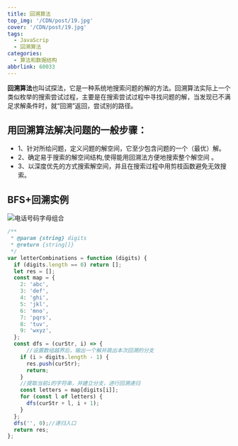 ```yaml
---
title: 回溯算法
top_img: '/CDN/post/19.jpg'
cover: '/CDN/post/19.jpg'
tags:
  - JavaScrip
  - 回溯算法
categories:
  - 算法和数据结构
abbrlink: 60033
---
```


**回溯算法**也叫试探法，它是一种系统地搜索问题的解的方法。回溯算法实际上一个类似枚举的搜索尝试过程，主要是在搜索尝试过程中寻找问题的解，当发现已不满足求解条件时，就“回溯”返回，尝试别的路径。

## 用回溯算法解决问题的一般步骤：

- 1、针对所给问题，定义问题的解空间，它至少包含问题的一个（最优）解。
- 2、确定易于搜索的解空间结构,使得能用回溯法方便地搜索整个解空间 。
- 3、以深度优先的方式搜索解空间，并且在搜索过程中用剪枝函数避免无效搜索。

## BFS+回溯实例

![电话号码字母组合](https://s3.ax1x.com/2020/11/13/D9c3AU.md.png)

```js
/**
 * @param {string} digits
 * @return {string[]}
 */
var letterCombinations = function (digits) {
  if (digits.length == 0) return [];
  let res = [];
  const map = {
    2: 'abc',
    3: 'def',
    4: 'ghi',
    5: 'jkl',
    6: 'mno',
    7: 'pqrs',
    8: 'tuv',
    9: 'wxyz',
  };
  const dfs = (curStr, i) => {
      //设置数组越界后，输出一个解并跳出本次回溯的分支
    if (i > digits.length - 1) {
      res.push(curStr);
      return;
    }
    //提取当前i的字符串，并建立分支，进行回溯递归
    const letters = map[digits[i]];
    for (const l of letters) {
      dfs(curStr + l, i + 1);
    }
  };
  dfs('', 0);//递归入口
  return res;
};
```
